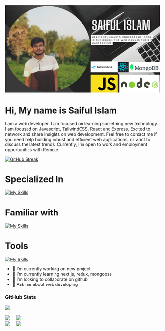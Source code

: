 
![cover image](./images/coverImg.png)


# Hi, My name is Saiful Islam
 

I am a web developer. I am focused on learning something new technology. I am focused on Javascript, TailwindCSS, React and Express. Excited to network and share insights on web development. Feel free to contact me if you need help building robust and efficient web applications, or want to discuss the latest trends! Currently, I'm open to work and employment opportunities with Remote.

[![GitHub Streak](https://github-readme-streak-stats.herokuapp.com?user=saiful1213&theme=burnt-neon)](https://git.io/streak-stats)


# Specialized In
[![My Skills](https://skillicons.dev/icons?i=js,react,tailwind,bootstrap,firebase)](https://skillicons.dev)

# Familiar with 
[![My Skills](https://skillicons.dev/icons?i=nodejs,express,mongodb)](https://skillicons.dev)

# Tools
[![My Skills](https://skillicons.dev/icons?i=vscode,git,github,figma,vite)](https://skillicons.dev)



- 🔭 I’m currently working on new project 
- 🌱 I’m currently learning next js, redux, mongoose 
- 👯 I’m looking to collaborate on github 
- 💬 Ask me about web developing 

### GitHub Stats
![](http://github-profile-summary-cards.vercel.app/api/cards/profile-details?username=saiful1213&theme=2077)

<!-- ![](http://github-profile-summary-cards.vercel.app/api/cards/repos-per-language?username=saiful1213&theme=2077)

![](http://github-profile-summary-cards.vercel.app/api/cards/most-commit-language?username=saiful1213&theme=2077)

![](http://github-profile-summary-cards.vercel.app/api/cards/stats?username=saiful1213&theme=2077)

![](http://github-profile-summary-cards.vercel.app/api/cards/productive-time?username=saiful1213&theme=2077&utcOffset=8) -->



<!-- ### GitHub Stats
<div><img style="height: auto; width: 40%;" class="img" src="http://github-profile-summary-cards.vercel.app/api/cards/productive-time?username=saiful1213&theme=2077&utcOffset=8" /></div>

### GitHub Languages
<div><img style="height: auto; width: 40%;" class="img" src="http://github-profile-summary-cards.vercel.app/api/cards/productive-time?username=saiful1213&theme=2077&utcOffset=8" /></div> -->



<div class='container'>
<img style="height: auto; width: 40%;" class="img" src="http://github-profile-summary-cards.vercel.app/api/cards/repos-per-language?username=saiful1213&theme=2077" />
&nbsp;
&nbsp;
<img style="height: auto; width: 40%;" class="img" src="http://github-profile-summary-cards.vercel.app/api/cards/most-commit-language?username=saiful1213&theme=2077" /></div>
</div>

<div class='container'>
<img style="height: auto; width: 40%;" class="img" src="http://github-profile-summary-cards.vercel.app/api/cards/stats?username=saiful1213&theme=2077" />
&nbsp;
&nbsp;
<img style="height: auto; width: 40%;" class="img" src="http://github-profile-summary-cards.vercel.app/api/cards/productive-time?username=saiful1213&theme=2077&utcOffset=8" /></div>
</div>






















<!-- 
[<img src='https://cdn.jsdelivr.net/npm/simple-icons@3.0.1/icons/github.svg' alt='github' height='40'>](https://github.com/https://github.com/saiful1213)  [<img src='https://cdn.jsdelivr.net/npm/simple-icons@3.0.1/icons/facebook.svg' alt='facebook' height='15'>](https://www.facebook.com/https://www.facebook.com/profile.php?id=100070004091081)  

<a href='https://archiveprogram.github.com/'><img src='https://raw.githubusercontent.com/acervenky/animated-github-badges/master/assets/acbadge.gif' width='30' height='40'></a> <a href='https://docs.github.com/en/developers'><img src='https://raw.githubusercontent.com/acervenky/animated-github-badges/master/assets/devbadge.gif' width='40' height='40'></a> <a href='https://github.com/pricing'><img src='https://raw.githubusercontent.com/acervenky/animated-github-badges/master/assets/pro.gif' width='40' height='40'></a> <a href='https://stars.github.com/'><img src='https://raw.githubusercontent.com/acervenky/animated-github-badges/master/assets/starbadge.gif' width='35' height='35'></a> <a href='https://docs.github.com/en/github/supporting-the-open-source-community-with-github-sponsors'><img src='https://raw.githubusercontent.com/acervenky/animated-github-badges/master/assets/sponsorbadge.gif' width='35' height='35'></a>  -->

